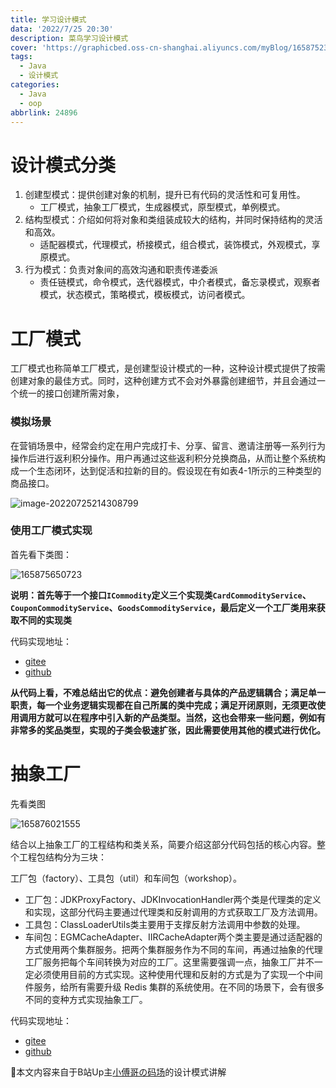 ```yaml
---
title: 学习设计模式
data: '2022/7/25 20:30'
description: 菜鸟学习设计模式
cover: 'https://graphicbed.oss-cn-shanghai.aliyuncs.com/myBlog/165875234819.jpg'
tags:
  - Java
  - 设计模式
categories:
  - Java
  - oop
abbrlink: 24896
---
```


# 设计模式分类

1. 创建型模式：提供创建对象的机制，提升已有代码的灵活性和可复用性。
    - 工厂模式，抽象工厂模式，生成器模式，原型模式，单例模式。
2. 结构型模式：介绍如何将对象和类组装成较大的结构，并同时保持结构的灵活和高效。
    - 适配器模式，代理模式，桥接模式，组合模式，装饰模式，外观模式，享原模式。
3. 行为模式：负责对象间的高效沟通和职责传递委派
    - 责任链模式，命令模式，迭代器模式，中介者模式，备忘录模式，观察者模式，状态模式，策略模式，模板模式，访问者模式。



# 工厂模式

工厂模式也称简单工厂模式，是创建型设计模式的一种，这种设计模式提供了按需创建对象的最佳方式。同时，这种创建方式不会对外暴露创建细节，并且会通过一个统一的接口创建所需对象，

### 模拟场景

在营销场景中，经常会约定在用户完成打卡、分享、留言、邀请注册等一系列行为操作后进行返利积分操作。用户再通过这些返利积分兑换商品，从而让整个系统构成一个生态闭环，达到促活和拉新的目的。假设现在有如表4-1所示的三种类型的商品接口。

![image-20220725214308799](https://graphicbed.oss-cn-shanghai.aliyuncs.com/myBlog/image-20220725214308799.png)



### 使用工厂模式实现

首先看下类图：

![165875650723](https://graphicbed.oss-cn-shanghai.aliyuncs.com/myBlog/165875650723.png)

**说明：首先等于一个接口`ICommodity`定义三个实现类`CardCommodityService`、`CouponCommodityService`、`GoodsCommodityService`，最后定义一个工厂类用来获取不同的实现类**

代码实现地址：

- [gitee](https://gitee.com/liuziyan123/design/tree/master/src/main/java/com/rjxy/pattern/simplefactory)
- [github](https://github.com/Liuziyan000521/design/tree/master/src/main/java/com/rjxy/pattern/simplefactory)

**从代码上看，不难总结出它的优点：避免创建者与具体的产品逻辑耦合；满足单一职责，每一个业务逻辑实现都在自己所属的类中完成；满足开闭原则，无须更改使用调用方就可以在程序中引入新的产品类型。当然，这也会带来一些问题，例如有非常多的奖品类型，实现的子类会极速扩张，因此需要使用其他的模式进行优化。**





# 抽象工厂

先看类图

![165876021555](https://graphicbed.oss-cn-shanghai.aliyuncs.com/myBlog/165876021555.png)

结合以上抽象工厂的工程结构和类关系，简要介绍这部分代码包括的核心内容。整个工程包结构分为三块：

工厂包（factory）、工具包（util）和车间包（workshop）。

- 工厂包：JDKProxyFactory、JDKInvocationHandler两个类是代理类的定义和实现，这部分代码主要通过代理类和反射调用的方式获取工厂及方法调用。
- 工具包：ClassLoaderUtils类主要用于支撑反射方法调用中参数的处理。
- 车间包：EGMCacheAdapter、IIRCacheAdapter两个类主要是通过适配器的方式使用两个集群服务。把两个集群服务作为不同的车间，再通过抽象的代理工厂服务把每个车间转换为对应的工厂。这里需要强调一点，抽象工厂并不一定必须使用目前的方式实现。这种使用代理和反射的方式是为了实现一个中间件服务，给所有需要升级 Redis 集群的系统使用。在不同的场景下，会有很多不同的变种方式实现抽象工厂。

代码实现地址：

- [gitee](https://gitee.com/liuziyan123/design/tree/master/src/main/java/com/rjxy/pattern/factory)
- [github](https://github.com/Liuziyan000521/design/tree/master/src/main/java/com/rjxy/pattern/factory)





🚀本文内容来自于B站Up主[小傅哥の码场](https://space.bilibili.com/15637440)的设计模式讲解
